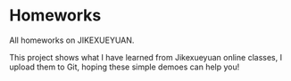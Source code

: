 # Homeworks

All homeworks on JIKEXUEYUAN.

This project shows what I have learned from Jikexueyuan online classes, I upload them to Git, hoping these simple demoes can help you!
